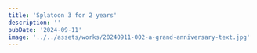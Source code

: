 ```yaml
---
title: 'Splatoon 3 for 2 years'
description: ''
pubDate: '2024-09-11'
image: '../../assets/works/20240911-002-a-grand-anniversary-text.jpg'
---
```

